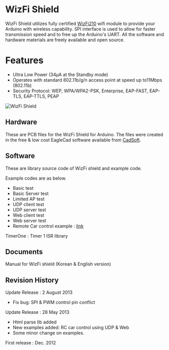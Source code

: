 # WizFi Shield
WizFi Shield utilizes fully certified [WizFi210](http://www.wiznet.co.kr/WizFi210) wifi module to provide your Arduino with wireless capability. 
SPI interface is used to allow for faster transmission speed and to free up the Arduino's UART.
All the software and hardware materials are freely available and open source.
 
# Features
- Ultra Low Power (34μA at the Standby mode)
- Operates with standard 802.11b/g/n access point at speed up to11Mbps (802.11b)
- Security Protocol: WEP, WPA/WPA2-PSK, Enterprise, EAP-FAST, EAP-TLS, EAP-TTLS, PEAP

![WizFi Shield](http://wizwiki.net/files/Wizfishield_ver2.0.jpg "WizFi Shield")

## Hardware
These are PCB files for the WizFi Shield for Arduino. The files were created in the free & low cost EagleCad software available from [CadSoft](http://www.cadsoftusa.com/download-eagle/?language=en).

## Software
These are library source code of WizFi shield and example code.

Example codes are as below.

- Basic test
- Basic Server test
- Limited AP test
- UDP client test
- UDP server test
- Web client test
- Web server test
- Remote Car control example : [link](http://blog.wiznet.co.kr/controlling-rc-car-with-wizfi-shield/)


TimerOne : Timer 1 ISR library

## Documents
Manual for WizFi shield (Korean & English version)

## Revision History
Update Release : 2 August 2013

- Fix bug: SPI & PWM control pin conflict

Update Release : 28 May 2013

- Html parse lib added
- New examples added: RC car control using UDP & Web
- Some minor change on examples.

First release : Dec. 2012


